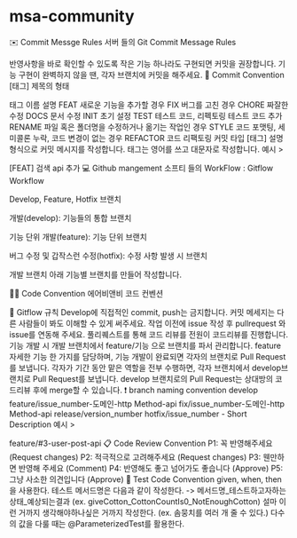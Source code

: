 # msa-community
✉️ Commit Messge Rules
서버 들의 Git Commit Message Rules

반영사항을 바로 확인할 수 있도록 작은 기능 하나라도 구현되면 커밋을 권장합니다.
기능 구현이 완벽하지 않을 땐, 각자 브랜치에 커밋을 해주세요.
📌 Commit Convention
[태그] 제목의 형태

태그 이름	설명
FEAT	새로운 기능을 추가할 경우
FIX	버그를 고친 경우
CHORE	짜잘한 수정
DOCS	문서 수정
INIT	초기 설정
TEST	테스트 코드, 리펙토링 테스트 코드 추가
RENAME	파일 혹은 폴더명을 수정하거나 옮기는 작업인 경우
STYLE	코드 포맷팅, 세미콜론 누락, 코드 변경이 없는 경우
REFACTOR	코드 리팩토링
커밋 타입
[태그] 설명 형식으로 커밋 메시지를 작성합니다.
태그는 영어를 쓰고 대문자로 작성합니다.
예시 >

  [FEAT] 검색 api 추가
💻 Github mangement
소프티 들의 WorkFlow : Gitflow Workflow

Develop, Feature, Hotfix 브랜치

개발(develop): 기능들의 통합 브랜치

기능 단위 개발(feature): 기능 단위 브랜치

버그 수정 및 갑작스런 수정(hotfix): 수정 사항 발생 시 브랜치

개발 브랜치 아래 기능별 브랜치를 만들어 작성합니다.

✍🏻 Code Convention
에어비앤비 코드 컨벤션

📍 Gitflow 규칙
Develop에 직접적인 commit, push는 금지합니다.
커밋 메세지는 다른 사람들이 봐도 이해할 수 있게 써주세요.
작업 이전에 issue 작성 후 pullrequest 와 issue를 연동해 주세요.
풀리퀘스트를 통해 코드 리뷰를 전원이 코드리뷰를 진행합니다.
기능 개발 시 개발 브랜치에서 feature/기능 으로 브랜치를 파서 관리합니다.
feature 자세한 기능 한 가지를 담당하며, 기능 개발이 완료되면 각자의 브랜치로 Pull Request를 보냅니다.
각자가 기간 동안 맡은 역할을 전부 수행하면, 각자 브랜치에서 develop브랜치로 Pull Request를 보냅니다.
develop 브랜치로의 Pull Request는 상대방의 코드리뷰 후에 merge할 수 있습니다.
❗️ branch naming convention
develop
feature/issue_number-도메인-http Method-api
fix/issue_number-도메인-http Method-api
release/version_number
hotfix/issue_number - Short Description
예시 >

  feature/#3-user-post-api
📋 Code Review Convention
P1: 꼭 반영해주세요 (Request changes)
P2: 적극적으로 고려해주세요 (Request changes)
P3: 웬만하면 반영해 주세요 (Comment)
P4: 반영해도 좋고 넘어가도 좋습니다 (Approve)
P5: 그냥 사소한 의견입니다 (Approve)
🚀 Test Code Convention
given, when, then을 사용한다.
테스트 메서드명은 다음과 같이 작성한다. -> 메서드명_테스트하고자하는상태_예상되는결과 (ex. giveCotton_CottonCountIs0_NotEnoughCotton)
설마 이런 거까지 생각해야하나싶은 거까지 작성한다. (ex. 솜뭉치를 여러 개 줄 수 있다.)
다수의 값을 다룰 때는 @ParameterizedTest를 활용한다.
